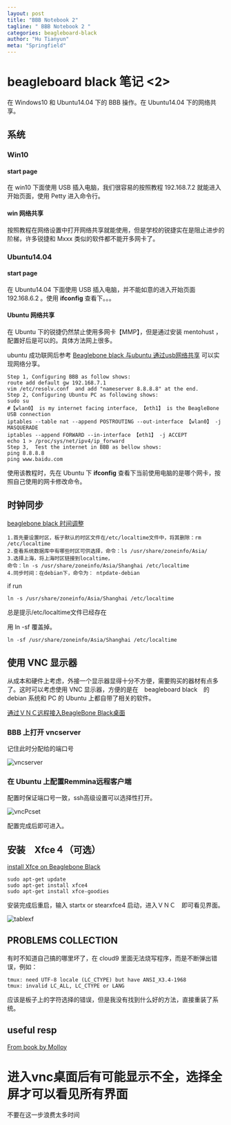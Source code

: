 ```yaml
---
layout: post
title: "BBB Notebook 2"
tagline: " BBB Notebook 2 "
categories: beagleboard-black
author: "Hu Tianyun"
meta: "Springfield"
---
```


# beagleboard black 笔记 <2>
在 Windows10 和 Ubuntu14.04 下的 BBB 操作。在 Ubuntu14.04 下的网络共享。

## 系统

### Win10

#### start page
在 win10 下面使用 USB 插入电脑，我们很容易的按照教程 192.168.7.2 就能进入开始页面，使用 Petty 进入命令行。

#### win 网络共享
按照教程在网络设置中打开网络共享就能使用，但是学校的锐捷实在是阻止进步的阶梯，许多锐捷和 Mxxx 类似的软件都不能开多网卡了。

### Ubuntu14.04
#### start page
在 Ubuntu14.04 下面使用 USB 插入电脑，并不能如意的进入开始页面 192.168.6.2  。使用 **ifconfig**  查看下。。。

#### Ubuntu 网络共享
在 Ubuntu 下的锐捷仍然禁止使用多网卡【MMP】，但是通过安装 mentohust ，配置好后是可以的。具体方法网上很多。

ubuntu 成功联网后参考
[Beaglebone black 与ubuntu 通过usb网络共享](http://blog.csdn.net/pkuyjxu/article/details/44617511) 可以实现网络分享。

	Step 1, Configuring BBB as follow shows:
	route add default gw 192.168.7.1
	vim /etc/resolv.conf  and add "nameserver 8.8.8.8" at the end.
	Step 2, Configuring Ubuntu PC as following shows:
	sudo su
	#【wlan0】 is my internet facing interface, 【eth1】 is the BeagleBone USB connection
	iptables --table nat --append POSTROUTING --out-interface 【wlan0】 -j MASQUERADE
	iptables --append FORWARD --in-interface 【eth1】 -j ACCEPT
	echo 1 > /proc/sys/net/ipv4/ip_forward
	Step 3,  Test the internet in BBB as bellow shows:
	ping 8.8.8.8
	ping www.baidu.com

使用该教程时，先在 Ubuntu 下 **ifconfig** 查看下当前使用电脑的是哪个网卡，按照自己使用的网卡修改命令。

## 时钟同步
[beaglebone black 时间调整](http://blog.csdn.net/hahachenchen789/article/details/52326688)

	1.首先要设置时区，板子默认的时区文件在/etc/localtime文件中，将其删除：rm /etc/localtime
	2.查看系统数据库中有哪些时区可供选择，命令：ls /usr/share/zoneinfo/Asia/
	3.选择上海，将上海时区链接到localtime，
	命令：ln -s /usr/share/zoneinfo/Asia/Shanghai /etc/localtime
	4.同步时间：在debian下，命令为： ntpdate-debian

if run 

	ln -s /usr/share/zoneinfo/Asia/Shanghai /etc/localtime

总是提示/etc/localtime文件已经存在

用 ln -sf 覆盖掉。
	
	ln -sf /usr/share/zoneinfo/Asia/Shanghai /etc/localtime

## 使用 VNC 显示器
从成本和硬件上考虑，外接一个显示器显得十分不方便，需要购买的器材有点多了。这时可以考虑使用 VNC 显示器，方便的是在　beagleboard black　的　debian 系统和 PC 的 Ubuntu 上都自带了相关的软件。

[通过ＶＮＣ远程接入BeagleBone Black桌面](http://blog.csdn.net/qq_30897583/article/details/71195001)

### BBB 上打开 vncserver
记住此时分配给的端口号

![vncserver](/post_img/BBB-img/openvnc.png  "vncserver")

### 在 Ubuntu 上配置Remmina远程客户端
配置时保证端口号一致，ssh高级设置可以选择性打开。

![vncPcset](/post_img/BBB-img/vncPcset.png  "vncPcset")

配置完成后即可进入。

## 安装　Xfce４（可选）
[install Xfce on Beaglebone Black ](https://www.douban.com/group/topic/42903996/)

	sudo apt-get update
	sudo apt-get install xfce4
	sudo apt-get install xfce-goodies 

安装完成后重启，输入 startx or stearxfce4 启动，进入ＶＮＣ　即可看见界面。

![tablexf](/post_img/BBB-img/tablexf.png  "tablexf")


## PROBLEMS COLLECTION
有时不知道自己搞的哪里坏了，在 cloud9 里面无法烧写程序，而是不断弹出错误，例如：

	tmux: need UTF-8 locale (LC_CTYPE) but have ANSI_X3.4-1968
	tmux: invalid LC_ALL, LC_CTYPE or LANG

应该是板子上的字符选择的错误，但是我没有找到什么好的方法，直接重装了系统。

## useful resp
[From book by Molloy](https://github.com/derekmolloy/exploringBB)

# 进入vnc桌面后有可能显示不全，选择全屏才可以看见所有界面
不要在这一步浪费太多时间